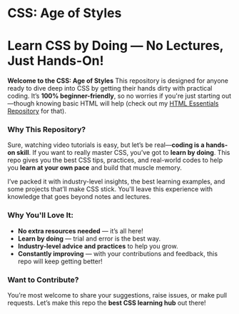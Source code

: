 # CSS: Age of Styles

# Learn CSS by Doing — No Lectures, Just Hands-On!

**Welcome to the CSS: Age of Styles** This repository is designed for anyone ready to dive deep into CSS by getting their hands dirty with practical coding. It’s **100% beginner-friendly**, so no worries if you're just starting out—though knowing basic HTML will help (check out my [HTML Essentials Repository](https://github.com/eshan101/html-essentials) for that).

### Why This Repository?

Sure, watching video tutorials is easy, but let’s be real—**coding is a hands-on skill**. If you want to really master CSS, you’ve got to **learn by doing**. This repo gives you the best CSS tips, practices, and real-world codes to help you **learn at your own pace** and build that muscle memory.

I’ve packed it with industry-level insights, the best learning examples, and some projects that’ll make CSS stick. You'll leave this experience with knowledge that goes beyond notes and lectures.

### Why You'll Love It:

- **No extra resources needed** — it’s all here!
- **Learn by doing** — trial and error is the best way.
- **Industry-level advice and practices** to help you grow.
- **Constantly improving** — with your contributions and feedback, this repo will keep getting better!

### Want to Contribute?

You’re most welcome to share your suggestions, raise issues, or make pull requests. Let’s make this repo the **best CSS learning hub** out there!


